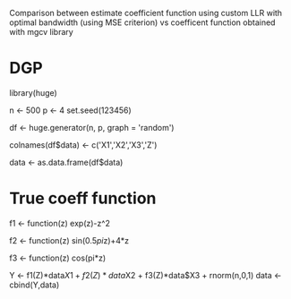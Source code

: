 Comparison between estimate coefficient function using custom LLR with optimal bandwidth (using MSE criterion) vs coefficent function obtained with mgcv library

# DGP 

library(huge)

n <- 500
p <- 4
set.seed(123456)

df <- huge.generator(n, p, graph = 'random')

colnames(df$data) <- c('X1','X2','X3','Z')

data <- as.data.frame(df$data)

# True coeff function

f1 <- function(z) exp(z)-z^2

f2 <- function(z) sin(0.5*pi*z)+4*z

f3 <- function(z) cos(pi*z)

Y <- f1(Z)*data$X1 + f2(Z)*data$X2 + f3(Z)*data$X3 + rnorm(n,0,1)
data <- cbind(Y,data)
